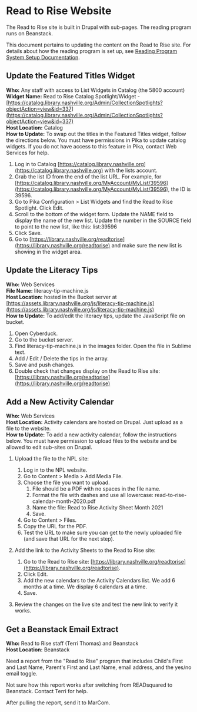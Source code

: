 # Read to Rise Website

The Read to Rise site is built in Drupal with sub-pages. The reading program runs on Beanstack.

This document pertains to updating the content on the Read to Rise site. For details about how the reading program is set up, see [Reading Program System Setup Documentation](https://docs.google.com/spreadsheets/d/1kCVdKClzPiwuuzOSDoBAyf1i610POPWR2t5x4v2w2A4/edit?usp=sharing).

## Update the Featured Titles Widget

**Who:** Any staff with access to List Widgets in Catalog (the 5800 account)  
**Widget Name:** Read to Rise Catalog Spotlight/Widget - [https://catalog.library.nashville.org/Admin/CollectionSpotlights?objectAction=view&id=337](https://catalog.library.nashville.org/Admin/CollectionSpotlights?objectAction=view&id=337)  
**Host Location:** Catalog  
**How to Update:** To swap out the titles in the Featured Titles widget, follow the directions below. You must have permissions in Pika to update catalog widgets. If you do not have access to this feature in Pika, contact Web Services for help.

1. Log in to Catalog [https://catalog.library.nashville.org](https://catalog.library.nashville.org) with the lists account.
1. Grab the list ID from the end of the list URL. For example, for [https://catalog.library.nashville.org/MyAccount/MyList/39596](https://catalog.library.nashville.org/MyAccount/MyList/39596), the ID is 39596.
1. Go to Pika Configuration > List Widgets and find the Read to Rise Spotlight. Click Edit.
1. Scroll to the bottom of the widget form. Update the NAME field to display the name of the new list. Update the number in the SOURCE field to point to the new list, like this: list:39596
1. Click Save.
1. Go to [https://library.nashville.org/readtorise](https://library.nashville.org/readtorise) and make sure the new list is showing in the widget area.

## Update the Literacy Tips

**Who:** Web Services  
**File Name:** literacy-tip-machine.js  
**Host Location:** hosted in the Bucket server at [https://assets.library.nashville.org/js/literacy-tip-machine.js](https://assets.library.nashville.org/js/literacy-tip-machine.js)  
**How to Update:** To add/edit the literacy tips, update the JavaScript file on bucket.

1. Open Cyberduck.
1. Go to the bucket server.
1. Find literacy-tip-machine.js in the images folder. Open the file in Sublime text.
1. Add / Edit / Delete the tips in the array.
1. Save and push changes.
1. Double check that changes display on the Read to Rise site: [https://library.nashville.org/readtorise](https://library.nashville.org/readtorise)

## Add a New Activity Calendar

**Who:** Web Services  
**Host Location:** Activity calendars are hosted on Drupal. Just upload as a file to the website.  
**How to Update:** To add a new activity calendar, follow the instructions below. You must have permission to upload files to the website and be allowed to edit sub-sites on Drupal.

1. Upload the file to the NPL site:
      1. Log in to the NPL website.
      1. Go to Content > Media > Add Media  File.
      1. Choose the file you want to upload.
         1. File should be a PDF with no spaces in the file name.
         1. Format the file with dashes and use all lowercase: read-to-rise-calendar-month-2020.pdf
         1. Name the file: Read to Rise Activity Sheet Month 2021
         1. Save.
      1. Go to Content > Files.
      1. Copy the URL for the PDF.
      1. Test the URL to make sure you can get to the newly uploaded file (and save that URL for the next step).

1. Add the link to the Activity Sheets to the Read to Rise site:
      1. Go to the Read to Rise site: [https://library.nashville.org/readtorise](https://library.nashville.org/readtorise).
      1. Click Edit.
      1. Add the new calendars to the Activity Calendars list. We add 6 months at a time. We display 6 calendars at a time.
      1. Save.

1. Review the changes on the live site and test the new link to verify it works.

## Get a Beanstack Email Extract

**Who:** Read to Rise staff (Terri Thomas) and Beanstack  
**Host Location:** Beanstack

Need a report from the "Read to Rise" program that includes Child's First and Last Name, Parent's First and Last Name, email address, and the yes/no email toggle.

Not sure how this report works after switching from READsquared to Beanstack. Contact Terri for help.

After pulling the report, send it to MarCom.
